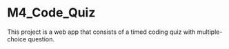 # M4_Code_Quiz
This project is a web app that consists of a timed coding quiz with multiple-choice question.
